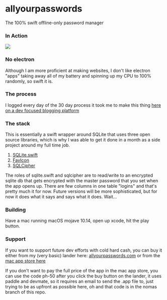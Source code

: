 # allyourpasswords
The 100% swift offline-only password manager

### In Action

![](https://ph-files.imgix.net/3b62e231-707b-4135-8fd3-50f3b73b7cf9?auto=format&auto=compress&codec=mozjpeg&cs=strip&w=489.35691318327974&h=380&fit=max&dpr=2)

### No electron

Although I am more proficient at making websites, I don't like electron "apps" taking away all of my battery and spinning up my CPU to 100% randomly, so swift it is.

### The process

I logged every day of the 30 day process it took me to make this thing [here on a dev focused blogging platform](https://dev.to/swlkr/day-1-making-a-native-macos-password-manager-for-people-who-hate-the-cloud-3j68)

### The stack
This is essentially a swift wrapper around SQLite that uses three open source libraries, which is why I was able to get it done in a month as a side project around my full time job.

1. [SQLite.swift](https://github.com/stephencelis/SQLite.swift)
2. [FavIcon](https://github.com/leonbreedt/FavIcon)
3. [SQLCipher](https://github.com/sqlcipher/sqlcipher)

The roles of sqlite.swift and sqlcipher are to read/write to an encrypted sqlite db that gets encrypted with the master password that you set when the app opens up. There are few columns in one table "logins" and that's pretty much it for now. Future versions will be more sophisticated, but for now it does what it says and says what it does. Wait...

### Building

Have a mac running macOS mojave 10.14, open up xcode, hit the play button.

### Support

If you want to support future dev efforts with cold hard cash, you can buy it either from my (very basic) lander here: [allyourpasswords.com](https://allyourpasswords.com) or from the [mac app store here](https://itunes.apple.com/us/app/all-your-passwords/id1450537302?mt=12)

If you don't want to pay the full price of the app in the mac app store, you can use the code ph-50 after you click the buy button on the lander, it uses paddle and devmate, so it requires an email to send the .app file to, just trying to be as upfront as possible here, oh and that code is in the nomas branch of this repo.
